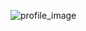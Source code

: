 ![profile_image](https://avatars0.githubusercontent.com/u/3243921?s=400&u=36ecb2908fcf8035d947bcbc2adccc8acc1bdd51&v=4)
